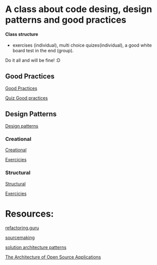 # A class about code desing, design patterns and good practices

#### Class structure

- exercises (individual), multi choice quizes(individual), a good white board test in the end (group).

Do it all and will be fine! :D

## Good Practices

[Good Practices](https://github.com/joseteodoro/PUCES-JUN2020/blob/master/good_practices.md)

[Quiz Good practices](https://forms.gle/swTYNkL3u67c2R6N7)

## Design Patterns

[Design patterns](https://github.com/joseteodoro/PUCES-JUN2020/blob/master/design_patterns.md)

### Creational

[Creational](https://github.com/joseteodoro/PUCES-JUN2020/blob/master/creational.md)

[Exercicies](https://github.com/joseteodoro/PUCES-JUN2020/blob/master/exercices/creational.md)

### Structural

[Structural](https://github.com/joseteodoro/PUCES-JUN2020/blob/master/structural.md)

[Exercicies](https://github.com/joseteodoro/PUCES-JUN2020/blob/master/exercices/structural.md)

# Resources:

[refactoring.guru](https://refactoring.guru/design-patterns)

[sourcemaking](https://sourcemaking.com/design_patterns/)

[solution architecture patterns](https://github.com/chanakaudaya/solutions-architecture-patterns)

[The Architecture of Open Source Applications](http://aosabook.org/en/index.html)

